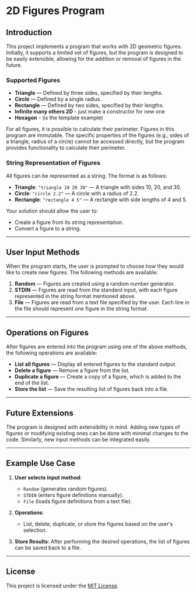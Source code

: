 # 2D Figures Program

## Introduction

This project implements a program that works with 2D geometric figures. Initially, it supports a limited set of figures, but the program is designed to be easily extensible, allowing for the addition or removal of figures in the future.

### Supported Figures

- **Triangle** — Defined by three sides, specified by their lengths.
- **Circle** — Defined by a single radius.
- **Rectangle** — Defined by two sides, specified by their lengths.
- **Infinite many others 2D** - just make a constructor for new one
- **Hexagon** - (is the template example)

For all figures, it is possible to calculate their perimeter. Figures in this program are immutable. The specific properties of the figures (e.g., sides of a triangle, radius of a circle) cannot be accessed directly, but the program provides functionality to calculate their perimeter.

### String Representation of Figures

All figures can be represented as a string. The format is as follows:
- **Triangle**: `"triangle 10 20 30"` — A triangle with sides 10, 20, and 30.
- **Circle**: `"circle 2.2"` — A circle with a radius of 2.2.
- **Rectangle**: `"rectangle 4 5"` — A rectangle with side lengths of 4 and 5.

Your solution should allow the user to:
- Create a figure from its string representation.
- Convert a figure to a string.

---

## User Input Methods

When the program starts, the user is prompted to choose how they would like to create new figures. The following methods are available:

1. **Random** — Figures are created using a random number generator.
2. **STDIN** — Figures are read from the standard input, with each figure represented in the string format mentioned above.
3. **File** — Figures are read from a text file specified by the user. Each line in the file should represent one figure in the string format.

---

## Operations on Figures

After figures are entered into the program using one of the above methods, the following operations are available:

- **List all figures** — Display all entered figures to the standard output.
- **Delete a figure** — Remove a figure from the list.
- **Duplicate a figure** — Create a copy of a figure, which is added to the end of the list.
- **Store the list** — Save the resulting list of figures back into a file.

---

## Future Extensions

The program is designed with extensibility in mind. Adding new types of figures or modifying existing ones can be done with minimal changes to the code. Similarly, new input methods can be integrated easily.

---

## Example Use Case

1. **User selects input method**:
   - `Random` (generates random figures).
   - `STDIN` (enters figure definitions manually).
   - `File` (loads figure definitions from a text file).

2. **Operations**:
   - List, delete, duplicate, or store the figures based on the user's selection.

3. **Store Results**: After performing the desired operations, the list of figures can be saved back to a file.

---

## License

This project is licensed under the [MIT License](https://opensource.org/licenses/MIT).
